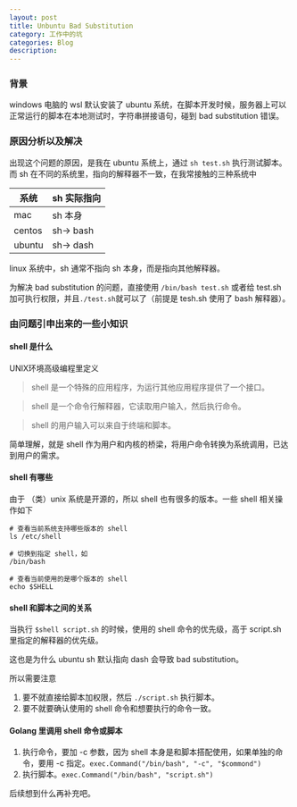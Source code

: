```yaml
---
layout: post
title: Unbuntu Bad Substitution
category: 工作中的坑
categories: Blog
description: 
---
```


### 背景

windows 电脑的 wsl 默认安装了 ubuntu 系统，在脚本开发时候，服务器上可以正常运行的脚本在本地测试时，字符串拼接语句，碰到 bad substitution 错误。

### 原因分析以及解决
出现这个问题的原因，是我在 ubuntu 系统上，通过 `sh test.sh` 执行测试脚本。而 sh 在不同的系统里，指向的解释器不一致，在我常接触的三种系统中

|系统|sh 实际指向|
|---|---|
|mac|sh 本身|
|centos|sh-> bash|
|ubuntu|sh-> dash|

linux 系统中，sh 通常不指向 sh 本身，而是指向其他解释器。

为解决 bad substitution 的问题，直接使用 `/bin/bash test.sh` 或者给 test.sh 加可执行权限，并且`./test.sh`就可以了（前提是 tesh.sh 使用了 bash 解释器）。

### 由问题引申出来的一些小知识

#### shell 是什么
UNIX环境高级编程里定义
> shell 是一个特殊的应用程序，为运行其他应用程序提供了一个接口。

> shell 是一个命令行解释器，它读取用户输入，然后执行命令。

> shell 的用户输入可以来自于终端和脚本。

简单理解，就是 shell 作为用户和内核的桥梁，将用户命令转换为系统调用，已达到用户的需求。

#### shell 有哪些
由于 （类）unix 系统是开源的，所以 shell 也有很多的版本。一些 shell 相关操作如下

``` shell
# 查看当前系统支持哪些版本的 shell
ls /etc/shell

# 切换到指定 shell，如
/bin/bash

# 查看当前使用的是哪个版本的 shell
echo $SHELL
```

#### shell 和脚本之间的关系

当执行 `$shell script.sh` 的时候，使用的 shell 命令的优先级，高于 script.sh 里指定的解释器的优先级。

这也是为什么 ubuntu sh 默认指向 dash 会导致 bad substitution。

所以需要注意
1. 要不就直接给脚本加权限，然后 `./script.sh` 执行脚本。
2. 要不就要确认使用的 shell 命令和想要执行的命令一致。

#### Golang 里调用 shell 命令或脚本

1. 执行命令，要加 -c 参数，因为 shell 本身是和脚本搭配使用，如果单独的命令，要用 -c 指定。`exec.Command("/bin/bash", "-c", "$commond")`
2. 执行脚本。`exec.Command("/bin/bash", "script.sh")`

后续想到什么再补充吧。